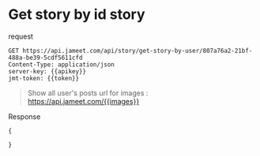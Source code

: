 # Get story by id story

request

```http request
GET https://api.jameet.com/api/story/get-story-by-user/807a76a2-21bf-488a-be39-5cdf5611cfd
Content-Type: application/json
server-key: {{apikey}}
jmt-token: {{token}}

```

> Show all user's posts url for images : https://api.jameet.com/{{images}}

Response

```http request
{

}
```